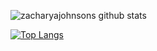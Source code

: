 ![zacharyajohnsons github stats](https://github-readme-stats.vercel.app/api?username=zacharyajohnson&count_private=true&show_icons=true)

[![Top Langs](https://github-readme-stats.vercel.app/api/top-langs/?username=zacharyajohnson&langs_count=10&layout-compact&hide=javascript,html)](https://github.com/zacharyajohnson/github-readme-stats)
